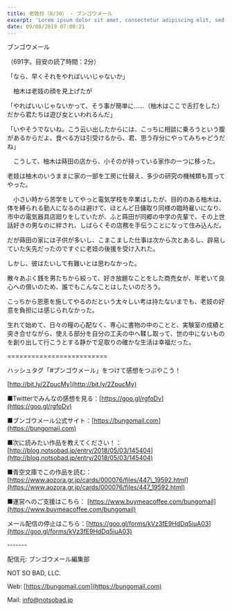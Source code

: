 ```yaml
---
title: 老妓抄（8/30） - ブンゴウメール
excerpt: 'Lorem ipsum dolor sit amet, consectetur adipiscing elit, sed do eiusmod tempor incididunt ut labore et dolore magna aliqua. Praesent elementum facilisis leo vel fringilla est ullamcorper eget. At imperdiet dui accumsan sit amet nulla facilisi morbi tempus.'
date: 09/08/2019 07:00:21
---
```


ブンゴウメール

（691字。目安の読了時間：2分）

「なら、早くそれをやればいいじゃないか」

　柚木は老妓の顔を見上げたが

「やればいいじゃないかって、そう事が簡単に……（柚木はここで舌打をした）だから君たちは遊び女といわれるんだ」

「いやそうでないね。こう云い出したからには、こっちに相談に乗ろうという腹があるからだよ。食べる方は引受けるから、君、思う存分にやってみちゃどうだね」

　こうして、柚木は蒔田の店から、小そのが持っている家作の一つに移った。

老妓は柚木のいうままに家の一部を工房に仕替え、多少の研究の機械類も買ってやった。

　小さい時から苦学をしてやっと電気学校を卒業はしたが、目的のある柚木は、体を縛られる勤人になるのは避けて、ほとんど日傭取り同様の臨時雇いになり、市中の電気器具店廻りをしていたが、ふと蒔田が同郷の中学の先輩で、その上世話好きの男なのに絆され、しばらくその店務を手伝うことになって住み込んだ。

だが蒔田の家には子供が多いし、こまこました仕事は次から次とあるし、辟易していた矢先だったのですぐに老妓の後援を受け入れた。

しかし、彼はたいして有難いとは思わなかった。

散々あぶく銭を男たちから絞って、好き放題なことをした商売女が、年老いて良心への償いのため、誰でもこんなことはしたいのだろう。

こっちから恩恵を施してやるのだという太々しい考は持たないまでも、老妓の好意を負担には感じられなかった。

生れて始めて、日々の糧の心配なく、専心に書物の中のことと、実験室の成績と突き合せながら、使える部分を自分の工夫の中へ鞣し取って、世の中にないものを創り出して行こうとする静かで足取りの確かな生活は幸福だった。

\=========================

ハッシュタグ「#ブンゴウメール」をつけて感想をつぶやこう！　

[http://bit.ly/2ZpucMy](http://bit.ly/2ZpucMy)

■Twitterでみんなの感想を見る：[https://goo.gl/rgfoDv](https://goo.gl/rgfoDv)

■ブンゴウメール公式サイト：[https://bungomail.com](https://bungomail.com)

■次に読みたい作品を教えてください！：[http://blog.notsobad.jp/entry/2018/05/03/145404](http://blog.notsobad.jp/entry/2018/05/03/145404)

■青空文庫でこの作品を読む：[https://www.aozora.gr.jp/cards/000076/files/447\_19592.html](https://www.aozora.gr.jp/cards/000076/files/447_19592.html)

■運営へのご支援はこちら： [https://www.buymeacoffee.com/bungomail](https://www.buymeacoffee.com/bungomail)

メール配信の停止はこちら：[https://goo.gl/forms/kVz3fE9HdDq5iuA03](https://goo.gl/forms/kVz3fE9HdDq5iuA03)

\-------

配信元: ブンゴウメール編集部

NOT SO BAD, LLC.

Web: [https://bungomail.com](https://bungomail.com)

Mail: info@notsobad.jp